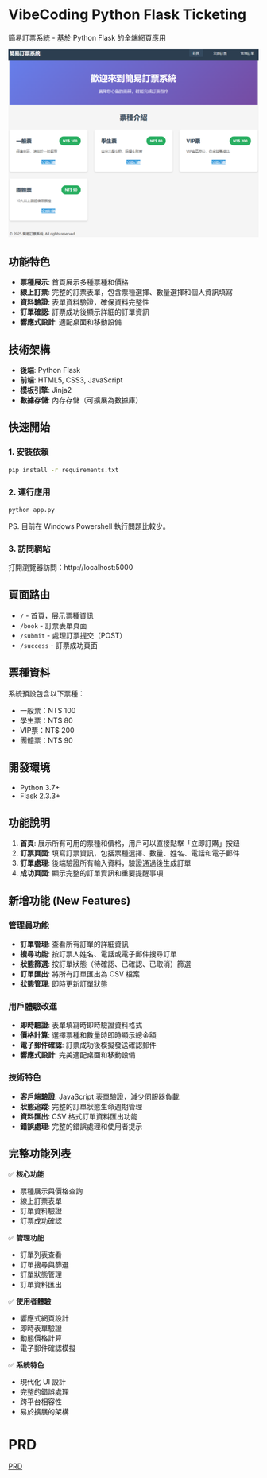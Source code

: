 # VibeCoding Python Flask Ticketing

簡易訂票系統 - 基於 Python Flask 的全端網頁應用

![訂票系統](./images/TK01.png)

## 功能特色

- **票種展示**: 首頁展示多種票種和價格
- **線上訂票**: 完整的訂票表單，包含票種選擇、數量選擇和個人資訊填寫
- **資料驗證**: 表單資料驗證，確保資料完整性
- **訂單確認**: 訂票成功後顯示詳細的訂單資訊
- **響應式設計**: 適配桌面和移動設備

## 技術架構

- **後端**: Python Flask
- **前端**: HTML5, CSS3, JavaScript
- **模板引擎**: Jinja2
- **數據存儲**: 內存存儲（可擴展為數據庫）

## 快速開始

### 1. 安裝依賴

```bash
pip install -r requirements.txt
```

### 2. 運行應用

```bash
python app.py
```
PS. 目前在 Windows Powershell 執行問題比較少。

### 3. 訪問網站

打開瀏覽器訪問：http://localhost:5000

## 頁面路由

- `/` - 首頁，展示票種資訊
- `/book` - 訂票表單頁面
- `/submit` - 處理訂票提交（POST）
- `/success` - 訂票成功頁面

## 票種資料

系統預設包含以下票種：
- 一般票：NT$ 100
- 學生票：NT$ 80
- VIP票：NT$ 200
- 團體票：NT$ 90

## 開發環境

- Python 3.7+
- Flask 2.3.3+

## 功能說明

1. **首頁**: 展示所有可用的票種和價格，用戶可以直接點擊「立即訂購」按鈕
2. **訂票頁面**: 填寫訂票資訊，包括票種選擇、數量、姓名、電話和電子郵件
3. **訂單處理**: 後端驗證所有輸入資料，驗證通過後生成訂單
4. **成功頁面**: 顯示完整的訂單資訊和重要提醒事項

## 新增功能 (New Features)

### 管理員功能
- **訂單管理**: 查看所有訂單的詳細資訊
- **搜尋功能**: 按訂票人姓名、電話或電子郵件搜尋訂單
- **狀態篩選**: 按訂單狀態（待確認、已確認、已取消）篩選
- **訂單匯出**: 將所有訂單匯出為 CSV 檔案
- **狀態管理**: 即時更新訂單狀態

### 用戶體驗改進
- **即時驗證**: 表單填寫時即時驗證資料格式
- **價格計算**: 選擇票種和數量時即時顯示總金額
- **電子郵件確認**: 訂票成功後模擬發送確認郵件
- **響應式設計**: 完美適配桌面和移動設備

### 技術特色
- **客戶端驗證**: JavaScript 表單驗證，減少伺服器負載
- **狀態追蹤**: 完整的訂單狀態生命週期管理
- **資料匯出**: CSV 格式訂單資料匯出功能
- **錯誤處理**: 完整的錯誤處理和使用者提示

## 完整功能列表

✅ **核心功能**
- 票種展示與價格查詢
- 線上訂票表單
- 訂單資料驗證
- 訂票成功確認

✅ **管理功能**
- 訂單列表查看
- 訂單搜尋與篩選
- 訂單狀態管理
- 訂單資料匯出

✅ **使用者體驗**
- 響應式網頁設計
- 即時表單驗證
- 動態價格計算
- 電子郵件確認模擬

✅ **系統特色**
- 現代化 UI 設計
- 完整的錯誤處理
- 跨平台相容性
- 易於擴展的架構

# PRD
[PRD](PRD.md)

